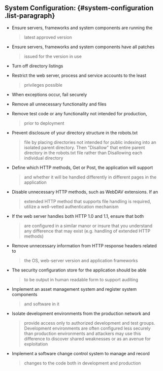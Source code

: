 ## System Configuration: {#system-configuration .list-paragraph}

-   Ensure servers, frameworks and system components are running the
    > latest approved version

-   Ensure servers, frameworks and system components have all patches
    > issued for the version in use

-   Turn off directory listings

-   Restrict the web server, process and service accounts to the least
    > privileges possible

-   When exceptions occur, fail securely

-   Remove all unnecessary functionality and files

-   Remove test code or any functionality not intended for production,
    > prior to deployment

-   Prevent disclosure of your directory structure in the robots.txt
    > file by placing directories not intended for public indexing into
    > an isolated parent directory. Then \"Disallow\" that entire parent
    > directory in the robots.txt file rather than Disallowing each
    > individual directory

-   Define which HTTP methods, Get or Post, the application will support
    > and whether it will be handled differently in different pages in
    > the application

-   Disable unnecessary HTTP methods, such as WebDAV extensions. If an
    > extended HTTP method that supports file handling is required,
    > utilize a well-vetted authentication mechanism

-   If the web server handles both HTTP 1.0 and 1.1, ensure that both
    > are configured in a similar manor or insure that you understand
    > any difference that may exist (e.g. handling of extended HTTP
    > methods)

-   Remove unnecessary information from HTTP response headers related to
    > the OS, web-server version and application frameworks

-   The security configuration store for the application should be able
    > to be output in human readable form to support auditing

-   Implement an asset management system and register system components
    > and software in it

-   Isolate development environments from the production network and
    > provide access only to authorized development and test groups.
    > Development environments are often configured less securely than
    > production environments and attackers may use this difference to
    > discover shared weaknesses or as an avenue for exploitation

-   Implement a software change control system to manage and record
    > changes to the code both in development and production

